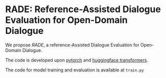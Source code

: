 # RADE: Reference-Assisted Dialogue Evaluation for Open-Domain Dialogue

We propose *RADE*, a reference-Assisted Dialogue Evaluation for Open-Domain Dialogue.

The code is developed upon [pytorch](https://pytorch.org/) and [huggingface transformers](https://github.com/huggingface/transformers).

The code for model training and evaluation is available at `train.py`

